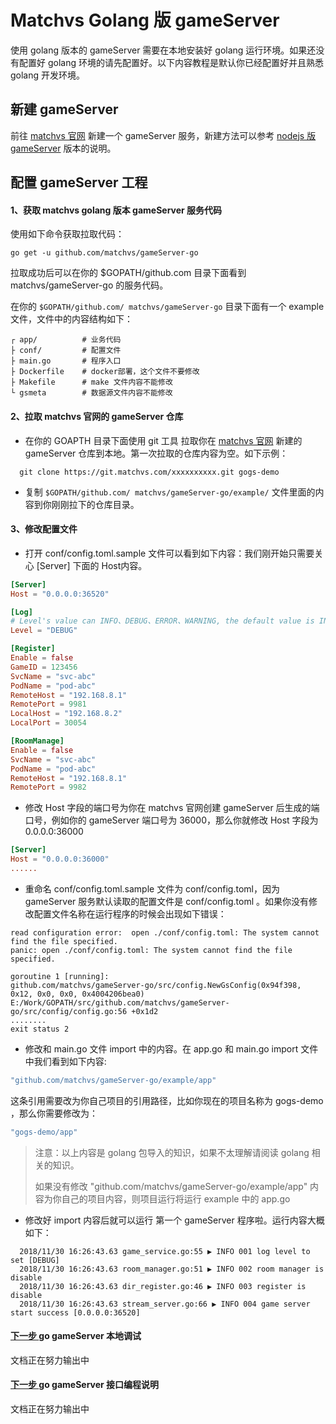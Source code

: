 # Matchvs Golang 版 gameServer

使用 golang 版本的 gameServer 需要在本地安装好 golang 运行环境。如果还没有配置好 golang 环境的请先配置好。以下内容教程是默认你已经配置好并且熟悉 golang 开发环境。

## 新建 gameServer

前往 [matchvs 官网](http://www.matchvs.com/manage/gameServer) 新建一个 gameServer 服务，新建方法可以参考 [nodejs 版gameServer](https://doc.matchvs.com/QuickStart/GameServer-JavaScript) 版本的说明。



## 配置 gameServer 工程

#### 1、获取 matchvs golang 版本 gameServer 服务代码

使用如下命令获取拉取代码：

```shell
go get -u github.com/matchvs/gameServer-go
```

拉取成功后可以在你的 $GOPATH/github.com 目录下面看到 matchvs/gameServer-go 的服务代码。

在你的 `$GOPATH/github.com/ matchvs/gameServer-go` 目录下面有一个 example 文件，文件中的内容结构如下：

```
┌ app/  		# 业务代码
├ conf/ 		# 配置文件
├ main.go 		# 程序入口
├ Dockerfile 	# docker部署，这个文件不要修改
├ Makefile 		# make 文件内容不能修改
└ gsmeta 		# 数据源文件内容不能修改
```

#### 2、拉取 matchvs 官网的 gameServer 仓库

- 在你的 GOAPTH 目录下面使用 git 工具 拉取你在  [matchvs 官网](http://www.matchvs.com/manage/gameServer) 新建的 gameServer 仓库到本地。第一次拉取的仓库内容为空。如下示例：

```shell
  git clone https://git.matchvs.com/xxxxxxxxxx.git gogs-demo
```

- 复制 `$GOPATH/github.com/ matchvs/gameServer-go/example/` 文件里面的内容到你刚刚拉下的仓库目录。

#### 3、修改配置文件

- 打开 conf/config.toml.sample 文件可以看到如下内容：我们刚开始只需要关心 [Server] 下面的 Host内容。

```toml
[Server]
Host = "0.0.0.0:36520"

[Log]
# Level's value can INFO、DEBUG、ERROR、WARNING, the default value is INFO
Level = "DEBUG"

[Register]
Enable = false
GameID = 123456
SvcName = "svc-abc"
PodName = "pod-abc"
RemoteHost = "192.168.8.1"
RemotePort = 9981
LocalHost = "192.168.8.2"
LocalPort = 30054

[RoomManage]
Enable = false
SvcName = "svc-abc"
PodName = "pod-abc"
RemoteHost = "192.168.8.1"
RemotePort = 9982
```

- 修改 Host 字段的端口号为你在 matchvs 官网创建 gameServer 后生成的端口号，例如你的 gameServer 端口号为 36000，那么你就修改 Host 字段为 0.0.0.0:36000

```toml
[Server]
Host = "0.0.0.0:36000"
......
```

- 重命名 conf/config.toml.sample 文件为 conf/config.toml，因为 gameServer 服务默认读取的配置文件是 conf/config.toml 。如果你没有修改配置文件名称在运行程序的时候会出现如下错误：

```shell
read configuration error:  open ./conf/config.toml: The system cannot find the file specified.
panic: open ./conf/config.toml: The system cannot find the file specified.

goroutine 1 [running]:
github.com/matchvs/gameServer-go/src/config.NewGsConfig(0x94f398, 0x12, 0x0, 0x0, 0x4004206bea0)
E:/Work/GOPATH/src/github.com/matchvs/gameServer-go/src/config/config.go:56 +0x1d2
........
exit status 2
```

- 修改和 main.go 文件 import 中的内容。在 app.go 和 main.go import 文件中我们看到如下内容:

```go
"github.com/matchvs/gameServer-go/example/app"
```

  这条引用需要改为你自己项目的引用路径，比如你现在的项目名称为 gogs-demo ，那么你需要修改为：

```go
"gogs-demo/app"
```

  > 注意：以上内容是 golang 包导入的知识，如果不太理解请阅读 golang 相关的知识。
  >
  >
  >  如果没有修改 "github.com/matchvs/gameServer-go/example/app"  内容为你自己的项目内容，则项目运行将运行 example 中的 app.go

- 修改好 import 内容后就可以运行 第一个 gameServer 程序啦。运行内容大概如下：

```shell
  2018/11/30 16:26:43.63 game_service.go:55 ▶ INFO 001 log level to set [DEBUG]
  2018/11/30 16:26:43.63 room_manager.go:51 ▶ INFO 002 room manager is disable
  2018/11/30 16:26:43.63 dir_register.go:46 ▶ INFO 003 register is disable
  2018/11/30 16:26:43.63 stream_server.go:66 ▶ INFO 004 game server start success [0.0.0.0:36520]
```

####  [下一步 ]()   go gameServer 本地调试

文档正在努力输出中

#### [下一步 ]()   go gameServer 接口编程说明 

文档正在努力输出中